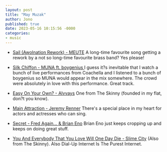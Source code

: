 ```yaml
---
layout: post
title: "May Muzak"
author: Jono
published: true
date: 2023-05-16 10:15:56 -0000
categories: 
- music
---
```

* [Sail (Awolnation Rework) - MEUTE](https://www.youtube.com/watch?v=m4C58lmv1J4)	 A long-time favourite song getting a rework by a not so long-time favourite brass band? Yes please!

* [Silk Chiffon - MUNA ft. boygenius ](https://www.youtube.com/watch?v=RWJMmYcPTR4)	 I guess it?s inevitable that I watch a bunch of live performances from Coachella and I listened to a bunch of boygenius so MUNA would appear in the mix somewhere. The crowd were absolutely in love with this performance. Great track. 

* [Easy On Your Own? - Alvvays](https://www.youtube.com/watch?v=gE5RTfmE0Wc)	 One from The Skinny (founded in my flat, don?t you know). 

* [Main Attraction - Jeremy Renner](https://www.youtube.com/watch?v=jL2DcWB994s)	 There's a special place in my heart for actors and actresses who can sing.

* [Secret - Fred Again... & Brian Eno](https://www.youtube.com/watch?v=wq_k-62RpWs)	 Brian Eno just keeps cropping up and keeps on doing great stuff. 

* [You And Everybody That You Love Will One Day Die - Slime City](https://youtu.be/ADMXSWmJ6PM?t=520)	 (Also from The Skinny). Also Dial-Up Internet Is The Purest Internet.
